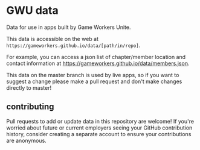 # GWU data

Data for use in apps built by Game Workers Unite.

This data is accessible on the web at `https://gameworkers.github.io/data/[path/in/repo]`.

For example, you can access a json list of chapter/member location and contact information at https://gameworkers.github.io/data/members.json.

This data on the master branch is used by live apps, so if you want to suggest a change please make a pull request and don't make changes directly to master!

## contributing

Pull requests to add or update data in this repository are welcome! If you're worried about future or current employers seeing your GitHub contribution history, consider creating a separate account to ensure your contributions are anonymous.
